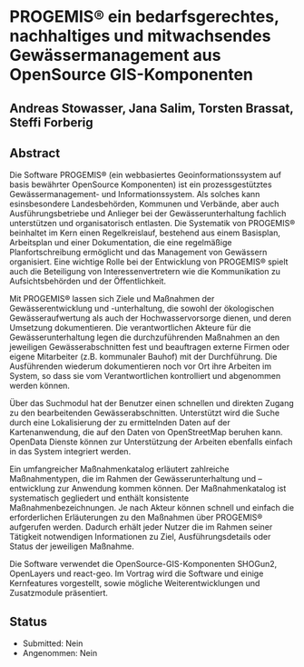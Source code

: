# PROGEMIS® ein bedarfsgerechtes, nachhaltiges und mitwachsendes Gewässermanagement aus OpenSource GIS-Komponenten

## Andreas Stowasser, Jana Salim, Torsten Brassat, Steffi Forberig

## Abstract

Die Software PROGEMIS® (ein webbasiertes Geoinformationssystem auf basis bewährter OpenSource Komponenten) ist ein prozessgestütztes Gewässermanagement- und Informationssystem. Als solches kann esinsbesondere Landesbehörden, Kommunen und Verbände, aber auch Ausführungsbetriebe und Anlieger bei der Gewässerunterhaltung fachlich unterstützen und organisatorisch entlasten. Die Systematik von PROGEMIS® beinhaltet im Kern einen Regelkreislauf, bestehend aus einem Basisplan, Arbeitsplan und einer Dokumentation, die eine regelmäßige Planfortschreibung ermöglicht und das Management von Gewässern organisiert. Eine wichtige Rolle bei der Entwicklung von PROGEMIS® spielt auch die Beteiligung von Interessenvertretern wie die Kommunikation zu Aufsichtsbehörden und der Öffentlichkeit.

Mit PROGEMIS® lassen sich Ziele und Maßnahmen der Gewässerentwicklung und -unterhaltung, die sowohl der ökologischen Gewässeraufwertung als auch der Hochwasservorsorge dienen, und deren Umsetzung dokumentieren. Die verantwortlichen Akteure für die Gewässerunterhaltung legen die durchzuführenden Maßnahmen an den jeweiligen Gewässerabschnitten fest und beauftragen externe Firmen oder eigene Mitarbeiter (z.B. kommunaler Bauhof) mit der Durchführung. Die Ausführenden wiederum dokumentieren noch vor Ort ihre Arbeiten im System, so dass sie vom Verantwortlichen kontrolliert und abgenommen werden können.

Über das Suchmodul hat der Benutzer einen schnellen und direkten Zugang zu den bearbeitenden Gewässerabschnitten. Unterstützt wird die Suche durch eine Lokalisierung der zu ermittelnden Daten auf der Kartenanwendung, die auf den Daten von OpenStreetMap beruhen kann. OpenData Dienste können zur Unterstützung der Arbeiten ebenfalls einfach in das System integriert werden.

Ein umfangreicher Maßnahmenkatalog erläutert zahlreiche Maßnahmentypen, die im Rahmen der Gewässerunterhaltung und –entwicklung zur Anwendung kommen können. Der Maßnahmenkatalog ist systematisch gegliedert und enthält konsistente Maßnahmenbezeichnungen. Je nach Akteur können schnell und einfach die erforderlichen Erläuterungen zu den Maßnahmen über PROGEMIS® aufgerufen werden. Dadurch erhält jeder Nutzer die im Rahmen seiner Tätigkeit notwendigen Informationen zu Ziel, Ausführungsdetails oder Status der jeweiligen Maßnahme.

Die Software verwendet die OpenSource-GIS-Komponenten SHOGun2, OpenLayers und react-geo. Im Vortrag wird die Software und einige Kernfeatures vorgestellt, sowie mögliche Weiterentwicklungen und Zusatzmodule präsentiert.

## Status

* Submitted: Nein
* Angenommen: Nein
